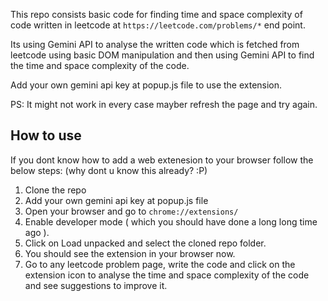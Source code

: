 This repo consists basic code for finding time and space complexity of code written in leetcode
at `https://leetcode.com/problems/*` end point.

Its using Gemini API to analyse the written code which is fetched from leetcode using basic
DOM manipulation and then using Gemini API to find the time and space complexity of the code.

Add your own gemini api key at popup.js file to use the extension.

PS: It might not work in every case mayber refresh the page and try again.

## How to use

If you dont know how to add a web extenesion to your browser follow the below steps:
(why dont u know this already? :P)

1. Clone the repo
2. Add your own gemini api key at popup.js file
3. Open your browser and go to `chrome://extensions/`
4. Enable developer mode ( which you should have done a long long time ago ).
5. Click on Load unpacked and select the cloned repo folder.
6. You should see the extension in your browser now.
7. Go to any leetcode problem page, write the code and click on the extension icon to analyse the time and space complexity of the code and see suggestions to improve it.
